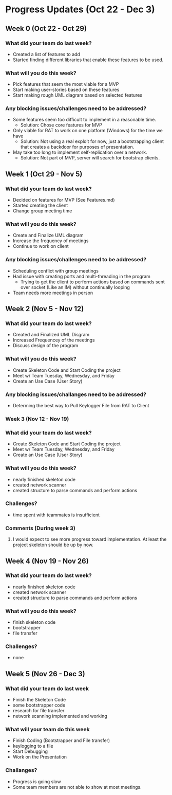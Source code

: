 # Progress Updates (Oct 22 - Dec 3)

## Week 0 (Oct 22 - Oct 29)

### What did your team do last week?
* Created a list of features to add
* Started finding different libraries that enable these features to be used.

### What will you do this week?
* Pick features that seem the most viable for a MVP
* Start making user-stories based on these features
* Start making rough UML diagram based on selected features

### Any blocking issues/challenges need to be addressed?
* Some features seem too difficult to implement in a reasonable time.
    * Solution: Chose core features for MVP
* Only viable for RAT to work on one platform (Windows) for the time we have
    * Solution: Not using a real exploit for now, just a bootstrapping client that creates
                a backdoor for purposes of presentation.
* May take too long to implement self-replication over a network.
    * Solution: Not part of MVP, server will search for bootstrap clients.

## Week 1 (Oct 29  - Nov 5)

### What did your team do last week?
* Decided on features for MVP (See Features.md)
* Started creating the client
* Change group meeting time

### What will you do this week?
* Create and Finalize UML diagram
* Increase the frequency of meetings
* Continue to work on client

### Any blocking issues/challenges need to be addressed?
* Scheduling conflict with group meetings
* Had issue with creating ports and multi-threading in the program
    * Trying to get the client to perform actions based on commands 
        sent over socket (Like an IM) without continually looping
* Team needs more meetings in person

## Week 2 (Nov 5 - Nov 12)

### What did your team do last week?
* Created and Finalized UML Disgram
* Increased Frequencey of the meetings
* Discuss design of the program

### What will you do this week?
* Create Skeleton Code and Start Coding the project
* Meet w/ Team Tuesday, Wednesday, and Friday 
* Create an Use Case (User Story)

### Any blocking issues/challanges need to be addressed?
* Determing the best way to Pull Keylogger File from RAT to Client

### Week 3 (Nov 12 - Nov 19)

### What did your team do last week?
* Create Skeleton Code and Start Coding the project
* Meet w/ Team Tuesday, Wednesday, and Friday 
* Create an Use Case (User Story)

### What will you do this week?
* nearly finished skeleton code
* created network scanner
* created structure to parse commands and perform actions

### Challenges?
* time spent with teammates is insufficient

### Comments (During week 3)
1. I would expect to see more progress toward implementation. At least the project skeleton should be up by now.

## Week 4 (Nov 19 - Nov 26)

### What did your team do last week?
* nearly finished skeleton code
* created network scanner
* created structure to parse commands and perform actions

### What will you do this week?
* finish skeleton code
* bootstrapper
* file transfer

### Challenges?
* none

## Week 5 (Nov 26 - Dec 3)

### What did your team do last week
* Finish the Skeleton Code
* some bootstrapper code
* research for file transfer
* network scanning implemented and working

### What will your team do this week
* Finish Coding (Bootstrapper and File transfer)
* keylogging to a file
* Start Debugging
* Work on the Presentation 

### Challanges?
* Progress is going slow
* Some team members are not able to show at most meetings.
